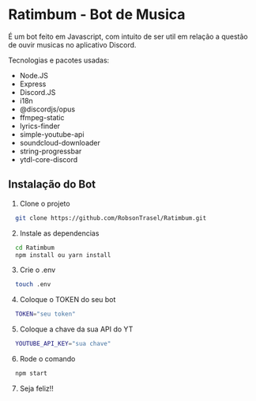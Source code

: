 # Ratimbum - Bot de Musica

É um bot feito em Javascript, com intuito de ser util em relação a questão de ouvir musicas no aplicativo Discord.

Tecnologias e pacotes usadas:
* Node.JS
* Express 
* Discord.JS
* i18n 
* @discordjs/opus
* ffmpeg-static
* lyrics-finder
* simple-youtube-api
* soundcloud-downloader
* string-progressbar
* ytdl-core-discord





## Instalação do Bot

1) Clone o projeto

```bash
  git clone https://github.com/RobsonTrasel/Ratimbum.git 
```
2) Instale as dependencias

```bash
  cd Ratimbum
  npm install ou yarn install
```
3) Crie o .env

```bash
  touch .env
```
4) Coloque o TOKEN do seu bot

```bash
  TOKEN="seu token"
```
5) Coloque a chave da sua API do YT

```bash
  YOUTUBE_API_KEY="sua chave"
```


6) Rode o comando

```bash
  npm start
```

7) Seja feliz!!
